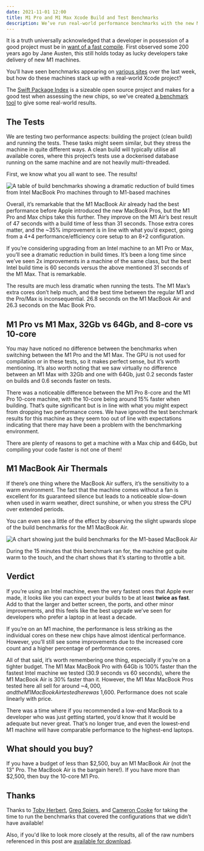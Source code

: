 ```yaml
---
date: 2021-11-01 12:00
title: M1 Pro and M1 Max Xcode Build and Test Benchmarks
description: We’ve run real-world performance benchmarks with the new M1 MacBook Pro machines against M1 and Intel machines.
---
```


It is a truth universally acknowledged that a developer in possession of a good project must be in [want of a fast compile](https://en.wikiquote.org/wiki/Jane_Austen#Pride_and_Prejudice). First observed some 200 years ago by Jane Austen, this still holds today as lucky developers take delivery of new M1 machines.

You’ll have seen benchmarks appearing on [various sites](https://www.anandtech.com/show/17024/apple-m1-max-performance-review) over the last week, but how do these machines stack up with a real-world Xcode project?

The [Swift Package Index](https://swiftpackageindex.com) is a sizeable open source project and makes for a good test when assessing the new chips, so we’ve created [a benchmark tool](https://github.com/SwiftPackageIndex/spi-benchmark) to give some real-world results.

## The Tests

We are testing two performance aspects: building the project (clean build) and running the tests. These tasks might seem similar, but they stress the machine in quite different ways. A clean build will typically utilise all available cores, where this project’s tests use a dockerised database running on the same machine and are not heavily multi-threaded.

First, we know what you all want to see. The results!

![A table of build benchmarks showing a dramatic reduction of build times from Intel MacBook Pro machines through to M1-based machines](/images/m1-max-m1-pro-xcode-build-and-test-benchmark-numbers.png)

Overall, it’s remarkable that the M1 MacBook Air already had the best performance before Apple introduced the new MacBook Pros, but the M1 Pro and Max chips take this further. They improve on the M1 Air’s best result of 47 seconds with a build time of less than 31 seconds. Those extra cores matter, and the ~35% improvement is in line with what you’d expect, going from a 4+4 performance/efficiency core setup to an 8+2 configuration.

If you’re considering upgrading from an Intel machine to an M1 Pro or Max, you’ll see a dramatic reduction in build times. It’s been a long time since we’ve seen 2x improvements in a machine of the same class, but the best Intel build time is 60 seconds versus the above mentioned 31 seconds of the M1 Max. That is remarkable.

The results are much less dramatic when running the tests. The M1 Max’s extra cores don’t help much, and the best time between the regular M1 and the Pro/Max is inconsequential. 26.8 seconds on the M1 MacBook Air and 26.3 seconds on the Mac Book Pro.

## M1 Pro vs M1 Max, 32Gb vs 64Gb, and 8-core vs 10-core

You may have noticed no difference between the benchmarks when switching between the M1 Pro and the M1 Max. The GPU is not used for compilation or in these tests, so it makes perfect sense, but it’s worth mentioning. It’s also worth noting that we saw virtually no difference between an M1 Max with 32Gb and one with 64Gb, just 0.2 seconds faster on builds and 0.6 seconds faster on tests.

There was a noticeable difference between the M1 Pro 8-core and the M1 Pro 10-core machine, with the 10-core being around 15% faster when building. That’s quite significant but is in line with what you might expect from dropping two performance cores. We have ignored the test benchmark results for this machine as they seem too out of line with expectations indicating that there may have been a problem with the benchmarking environment.

There are plenty of reasons to get a machine with a Max chip and 64Gb, but compiling your code faster is not one of them!

## M1 MacBook Air Thermals

If there’s one thing where the MacBook Air suffers, it’s the sensitivity to a warm environment. The fact that the machine comes without a fan is excellent for its guaranteed silence but leads to a noticeable slow-down when used in warm weather, direct sunshine, or when you stress the CPU over extended periods.

You can even see a little of the effect by observing the slight upwards slope of the build benchmarks for the M1 MacBook Air.

![A chart showing just the build benchmarks for the M1-based MacBook Air](/images/m1-macbook-air-thermal-throttling.png)

During the 15 minutes that this benchmark ran for, the machine got quite warm to the touch, and the chart shows that it’s starting to throttle a bit.

## Verdict

If you’re using an Intel machine, even the very fastest ones that Apple ever made, it looks like you can expect your builds to be at least **twice as fast**. Add to that the larger and better screen, the ports, and other minor improvements, and this feels like the best upgrade we’ve seen for developers who prefer a laptop in at least a decade.

If you’re on an M1 machine, the performance is less striking as the individual cores on these new chips have almost identical performance. However, you’ll still see some improvements due to the increased core count and a higher percentage of performance cores.

All of that said, it’s worth remembering one thing, especially if you’re on a tighter budget. The M1 Max MacBook Pro with 64Gb is 100% faster than the fastest Intel machine we tested (30.9 seconds vs 60 seconds), where the M1 MacBook Air is 30% faster than it. However, the M1 Max MacBook Pros tested here all sell for around ~$4,000, and the M1 MacBook Air tested here was ~$1,600. Performance does not scale linearly with price.

There was a time where if you recommended a low-end MacBook to a developer who was just getting started, you’d know that it would be adequate but never great. That’s no longer true, and even the lowest-end M1 machine will have comparable performance to the highest-end laptops.

## What should you buy?

If you have a budget of less than $2,500, buy an M1 MacBook Air (not the 13" Pro. The MacBook Air is the bargain here!). If you have more than $2,500, then buy the 10-core M1 Pro.

## Thanks

Thanks to [Toby Herbert](https://twitter.com/tobyaherbert), [Greg Spiers](https://twitter.com/gspiers), and [Cameron Cooke](https://twitter.com/camsoft2000) for taking the time to run the benchmarks that covered the configurations that we didn’t have available!

Also, if you'd like to look more closely at the results, all of the raw numbers referenced in this post are [available for download](https://raw.githubusercontent.com/SwiftPackageIndex/SwiftPackageIndex-Blog/master/Content/files/SPI-Benchmarks.pdf).
